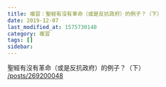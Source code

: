 ```yaml
---
title: 複習：聖經有沒有革命（或是反抗政府）的例子？（下）
date: 2019-12-07
last_modified_at: 1575730140
category: 複習
tags: []
sidebar: 
---
```


<p>聖經有沒有革命（或是反抗政府）的例子？（下）<br/>
<a href="/posts/269200048" target="_blank">/posts/269200048</a></p>
<p> </p>

